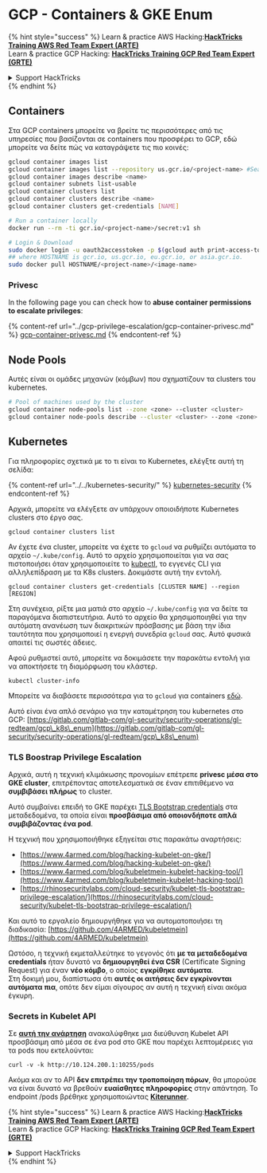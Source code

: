 # GCP - Containers & GKE Enum

{% hint style="success" %}
Learn & practice AWS Hacking:<img src="../../../.gitbook/assets/image (1).png" alt="" data-size="line">[**HackTricks Training AWS Red Team Expert (ARTE)**](https://training.hacktricks.xyz/courses/arte)<img src="../../../.gitbook/assets/image (1).png" alt="" data-size="line">\
Learn & practice GCP Hacking: <img src="../../../.gitbook/assets/image (2).png" alt="" data-size="line">[**HackTricks Training GCP Red Team Expert (GRTE)**<img src="../../../.gitbook/assets/image (2).png" alt="" data-size="line">](https://training.hacktricks.xyz/courses/grte)

<details>

<summary>Support HackTricks</summary>

* Check the [**subscription plans**](https://github.com/sponsors/carlospolop)!
* **Join the** 💬 [**Discord group**](https://discord.gg/hRep4RUj7f) or the [**telegram group**](https://t.me/peass) or **follow** us on **Twitter** 🐦 [**@hacktricks\_live**](https://twitter.com/hacktricks\_live)**.**
* **Share hacking tricks by submitting PRs to the** [**HackTricks**](https://github.com/carlospolop/hacktricks) and [**HackTricks Cloud**](https://github.com/carlospolop/hacktricks-cloud) github repos.

</details>
{% endhint %}

## Containers

Στα GCP containers μπορείτε να βρείτε τις περισσότερες από τις υπηρεσίες που βασίζονται σε containers που προσφέρει το GCP, εδώ μπορείτε να δείτε πώς να καταγράψετε τις πιο κοινές:
```bash
gcloud container images list
gcloud container images list --repository us.gcr.io/<project-name> #Search in other subdomains repositories
gcloud container images describe <name>
gcloud container subnets list-usable
gcloud container clusters list
gcloud container clusters describe <name>
gcloud container clusters get-credentials [NAME]

# Run a container locally
docker run --rm -ti gcr.io/<project-name>/secret:v1 sh

# Login & Download
sudo docker login -u oauth2accesstoken -p $(gcloud auth print-access-token) https://HOSTNAME
## where HOSTNAME is gcr.io, us.gcr.io, eu.gcr.io, or asia.gcr.io.
sudo docker pull HOSTNAME/<project-name>/<image-name>
```
### Privesc

In the following page you can check how to **abuse container permissions to escalate privileges**:

{% content-ref url="../gcp-privilege-escalation/gcp-container-privesc.md" %}
[gcp-container-privesc.md](../gcp-privilege-escalation/gcp-container-privesc.md)
{% endcontent-ref %}

## Node Pools

Αυτές είναι οι ομάδες μηχανών (κόμβων) που σχηματίζουν τα clusters του kubernetes.
```bash
# Pool of machines used by the cluster
gcloud container node-pools list --zone <zone> --cluster <cluster>
gcloud container node-pools describe --cluster <cluster> --zone <zone> <node-pool>
```
## Kubernetes

Για πληροφορίες σχετικά με το τι είναι το Kubernetes, ελέγξτε αυτή τη σελίδα:

{% content-ref url="../../kubernetes-security/" %}
[kubernetes-security](../../kubernetes-security/)
{% endcontent-ref %}

Αρχικά, μπορείτε να ελέγξετε αν υπάρχουν οποιοιδήποτε Kubernetes clusters στο έργο σας.
```
gcloud container clusters list
```
Αν έχετε ένα cluster, μπορείτε να έχετε το `gcloud` να ρυθμίζει αυτόματα το αρχείο `~/.kube/config`. Αυτό το αρχείο χρησιμοποιείται για να σας πιστοποιήσει όταν χρησιμοποιείτε το [kubectl](https://kubernetes.io/docs/reference/kubectl/overview/), το εγγενές CLI για αλληλεπίδραση με τα K8s clusters. Δοκιμάστε αυτή την εντολή.
```
gcloud container clusters get-credentials [CLUSTER NAME] --region [REGION]
```
Στη συνέχεια, ρίξτε μια ματιά στο αρχείο `~/.kube/config` για να δείτε τα παραγόμενα διαπιστευτήρια. Αυτό το αρχείο θα χρησιμοποιηθεί για την αυτόματη ανανέωση των διακριτικών πρόσβασης με βάση την ίδια ταυτότητα που χρησιμοποιεί η ενεργή συνεδρία `gcloud` σας. Αυτό φυσικά απαιτεί τις σωστές άδειες.

Αφού ρυθμιστεί αυτό, μπορείτε να δοκιμάσετε την παρακάτω εντολή για να αποκτήσετε τη διαμόρφωση του κλάστερ.
```
kubectl cluster-info
```
Μπορείτε να διαβάσετε περισσότερα για το `gcloud` για containers [εδώ](https://cloud.google.com/sdk/gcloud/reference/container/).

Αυτό είναι ένα απλό σενάριο για την καταμέτρηση του kubernetes στο GCP: [https://gitlab.com/gitlab-com/gl-security/security-operations/gl-redteam/gcp\_k8s\_enum](https://gitlab.com/gitlab-com/gl-security/security-operations/gl-redteam/gcp\_k8s\_enum)

### TLS Boostrap Privilege Escalation

Αρχικά, αυτή η τεχνική κλιμάκωσης προνομίων επέτρεπε **privesc μέσα στο GKE cluster**, επιτρέποντας αποτελεσματικά σε έναν επιτιθέμενο να **συμβιβάσει πλήρως** το cluster.

Αυτό συμβαίνει επειδή το GKE παρέχει [TLS Bootstrap credentials](https://kubernetes.io/docs/reference/command-line-tools-reference/kubelet-tls-bootstrapping/) στα μεταδεδομένα, τα οποία είναι **προσβάσιμα από οποιονδήποτε απλά συμβιβάζοντας ένα pod**.

Η τεχνική που χρησιμοποιήθηκε εξηγείται στις παρακάτω αναρτήσεις:

* [https://www.4armed.com/blog/hacking-kubelet-on-gke/](https://www.4armed.com/blog/hacking-kubelet-on-gke/)
* [https://www.4armed.com/blog/kubeletmein-kubelet-hacking-tool/](https://www.4armed.com/blog/kubeletmein-kubelet-hacking-tool/)
* [https://rhinosecuritylabs.com/cloud-security/kubelet-tls-bootstrap-privilege-escalation/](https://rhinosecuritylabs.com/cloud-security/kubelet-tls-bootstrap-privilege-escalation/)

Και αυτό το εργαλείο δημιουργήθηκε για να αυτοματοποιήσει τη διαδικασία: [https://github.com/4ARMED/kubeletmein](https://github.com/4ARMED/kubeletmein)

Ωστόσο, η τεχνική εκμεταλλεύτηκε το γεγονός ότι **με τα μεταδεδομένα credentials** ήταν δυνατό να **δημιουργηθεί ένα CSR** (Certificate Signing Request) για έναν **νέο κόμβο**, ο οποίος **εγκρίθηκε αυτόματα**.\
Στη δοκιμή μου, διαπίστωσα ότι **αυτές οι αιτήσεις δεν εγκρίνονται αυτόματα πια**, οπότε δεν είμαι σίγουρος αν αυτή η τεχνική είναι ακόμα έγκυρη.

### Secrets in Kubelet API <a href="#the-kubelet-api-git-secrets-redux" id="the-kubelet-api-git-secrets-redux"></a>

Σε [**αυτή την ανάρτηση**](https://blog.assetnote.io/2022/05/06/cloudflare-pages-pt3/) ανακαλύφθηκε μια διεύθυνση Kubelet API προσβάσιμη από μέσα σε ένα pod στο GKE που παρέχει λεπτομέρειες για τα pods που εκτελούνται:
```
curl -v -k http://10.124.200.1:10255/pods
```
Ακόμα και αν το API **δεν επιτρέπει την τροποποίηση πόρων**, θα μπορούσε να είναι δυνατό να βρεθούν **ευαίσθητες πληροφορίες** στην απάντηση. Το endpoint /pods βρέθηκε χρησιμοποιώντας [**Kiterunner**](https://github.com/assetnote/kiterunner).

{% hint style="success" %}
Learn & practice AWS Hacking:<img src="../../../.gitbook/assets/image (1).png" alt="" data-size="line">[**HackTricks Training AWS Red Team Expert (ARTE)**](https://training.hacktricks.xyz/courses/arte)<img src="../../../.gitbook/assets/image (1).png" alt="" data-size="line">\
Learn & practice GCP Hacking: <img src="../../../.gitbook/assets/image (2).png" alt="" data-size="line">[**HackTricks Training GCP Red Team Expert (GRTE)**<img src="../../../.gitbook/assets/image (2).png" alt="" data-size="line">](https://training.hacktricks.xyz/courses/grte)

<details>

<summary>Support HackTricks</summary>

* Check the [**subscription plans**](https://github.com/sponsors/carlospolop)!
* **Join the** 💬 [**Discord group**](https://discord.gg/hRep4RUj7f) or the [**telegram group**](https://t.me/peass) or **follow** us on **Twitter** 🐦 [**@hacktricks\_live**](https://twitter.com/hacktricks\_live)**.**
* **Share hacking tricks by submitting PRs to the** [**HackTricks**](https://github.com/carlospolop/hacktricks) and [**HackTricks Cloud**](https://github.com/carlospolop/hacktricks-cloud) github repos.

</details>
{% endhint %}
